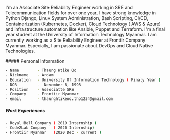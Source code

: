 <p>
I'm an Associate Site Reliability Engineer working in SRE and Telecommunication fields for over one year. I have strong knowledge in Python Django, Linux System Administration, Bash Scripting, CI/CD, Containerization (Kubernetes, Docker), Cloud Technology ( AWS & Azure) and infrastructure automation like Ansible, Puppet and Terraform. I'm a final year student at the University of Information Technology Myanmar. I am currently working as a Site Reliability Engineer at Frontiir Company Myanmar. Especially, I am passionate about DevOps and Cloud Native Technologies.
<p>
##### Personal Information

```bash
- Name        - Thaung Htike Oo
- Nickname    - Ardam
- Education   - University Of Information Technology ( Finaly Year )
- DOB         -  November 8, 1998 
- Position    - Associatte SRE
- Company     - Frontiir Myanmar
- email       - thaunghtikeoo.tho1234@gmail.com
```

##### Work Experiences

```bash
- Royal Bell Company ( 2019 Internship )
- Code2Lab Company   ( 2020 Internship) 
- Frontiir Myanmar   (2020 Dec - current )
```

